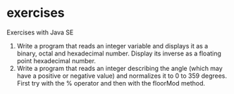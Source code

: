 # exercises
Exercises with Java SE


1. Write a program that reads an integer variable and displays it as a binary, octal and hexadecimal number. Display its inverse as a floating point hexadecimal number.
2. Write a program that reads an integer describing the angle (which may have a positive or negative value) and normalizes it to 0 to 359 degrees. First try with the % operator and then with the floorMod method.
